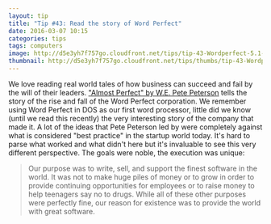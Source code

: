 ```yaml
---
layout: tip
title: "Tip #43: Read the story of Word Perfect"
date: 2016-03-07 10:15
categories: tips
tags: computers
image: http://d5e3yh7f757go.cloudfront.net/tips/tip-43-Wordperfect-5.1-dos.png
thumbnail: http://d5e3yh7f757go.cloudfront.net/tips/thumbs/tip-43-Wordperfect-5.1-dos.png
---
```

We love reading real world tales of how business can succeed and fail by the will of their leaders. ["Almost Perfect" by W.E. Pete Peterson](http://www.wordplace.com/ap/index.shtml) tells the story of the rise and fall of the Word Perfect corporation. We remember using Word Perfect in DOS as our first word processor, little did we know (until we read this recently) the very interesting story of the company that made it. A lot of the ideas that Pete Peterson led by were completely against what is considered "best practice" in the startup world today. It's hard to parse what worked and what didn't here but it's invaluable to see this very different perspective. The goals were noble, the execution was unique:

> Our purpose was to write, sell, and support the finest software in the world. It was not to make huge piles of money or to grow in order to provide continuing opportunities for employees or to raise money to help teenagers say no to drugs. While all of these other purposes were perfectly fine, our reason for existence was to provide the world with great software.